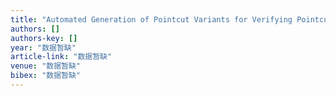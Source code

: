 ```yaml
---
title: "Automated Generation of Pointcut Variants for Verifying Pointcuts in AspectJ Programs"
authors: []
authors-key: []
year: "数据暂缺"
article-link: "数据暂缺"
venue: "数据暂缺"
bibex: "数据暂缺"
---
```

